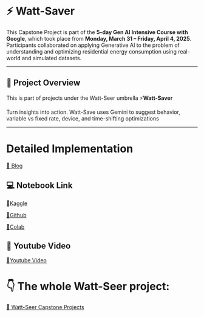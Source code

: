 
# ⚡ Watt-Saver

This Capstone Project is part of the **5-day Gen AI Intensive Course with Google**, which took place from **Monday, March 31 – Friday, April 4, 2025**.  
Participants collaborated on applying Generative AI to the problem of understanding and optimizing residential energy consumption using real-world and simulated datasets.

---

## 🧠 Project Overview

This is part of projects under the Watt-Seer umbrella ⚡**Watt-Saver** 

Turn insights into action. Watt-Save uses Gemini to suggest behavior, variable vs fixed rate, device, and time-shifting optimizations

---

# Detailed Implementation
[🔗 Blog](https://jimkw1kx.github.io/blog/2015/04/20/kaggle.html)

## 💻 Notebook Link

[🔗Kaggle](https://www.kaggle.com/code/jimkwikx/jim-watt-saver-personalized-energy)

[🔗Github](/Notebook/watt-saver-personalized-energy-jim.ipynb) 

[🔗Colab](https://colab.research.google.com/drive/1_r5exsc9STtdv8GOyd5xIvDEgD5Q04iW?usp=sharing)   

## 🎥 Youtube Video
[🔗Youtube Video](https://www.youtube.com/watch?v=xchAEGdZtQw)


# 👇 The whole Watt-Seer project:

[🔗 Watt-Seer Capstone Projects](https://suresh-srinivas.github.io/Watt-Seer-Blog-Gen-AI-Intensive-Course-Capstone-2025Q1/)
